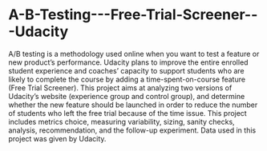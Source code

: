 # A-B-Testing---Free-Trial-Screener---Udacity

A/B testing is a methodology used online when you want to test a feature or new product’s performance. Udacity plans to improve the entire enrolled student experience and coaches’ capacity to support students who are likely to complete the course by adding a time-spent-on-course feature (Free Trial Screener). This project aims at analyzing two versions of Udacity’s website (experience group and control group), and determine whether the new feature should be launched in order to reduce the number of students who left the free trial because of the time issue. This project includes metrics choice, measuring variability, sizing, sanity checks, analysis, recommendation, and the follow-up experiment. Data used in this project was given by Udacity. 
